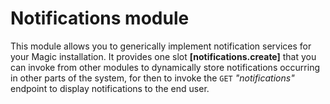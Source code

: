 
# Notifications module

This module allows you to generically implement notification services for your Magic installation.
It provides one slot **[notifications.create]** that you can invoke from other modules to
dynamically store notifications occurring in other parts of the system, for then to invoke
the `GET` _"notifications"_ endpoint to display notifications to the end user.
